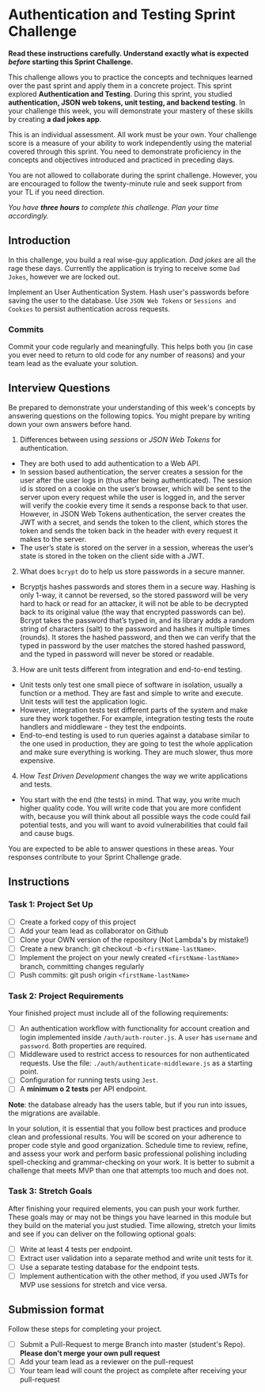 # Authentication and Testing Sprint Challenge

**Read these instructions carefully. Understand exactly what is expected _before_ starting this Sprint Challenge.**

This challenge allows you to practice the concepts and techniques learned over the past sprint and apply them in a concrete project. This sprint explored **Authentication and Testing**. During this sprint, you studied **authentication, JSON web tokens, unit testing, and backend testing**. In your challenge this week, you will demonstrate your mastery of these skills by creating **a dad jokes app**.

This is an individual assessment. All work must be your own. Your challenge score is a measure of your ability to work independently using the material covered through this sprint. You need to demonstrate proficiency in the concepts and objectives introduced and practiced in preceding days.

You are not allowed to collaborate during the sprint challenge. However, you are encouraged to follow the twenty-minute rule and seek support from your TL if you need direction.

_You have **three hours** to complete this challenge. Plan your time accordingly._

## Introduction

In this challenge, you build a real wise-guy application. _Dad jokes_ are all the rage these days. Currently the application is trying to receive some `Dad Jokes`, however we are locked out.

Implement an User Authentication System. Hash user's passwords before saving the user to the database. Use `JSON Web Tokens` or `Sessions and Cookies` to persist authentication across requests.

### Commits

Commit your code regularly and meaningfully. This helps both you (in case you ever need to return to old code for any number of reasons) and your team lead as the evaluate your solution.

## Interview Questions

Be prepared to demonstrate your understanding of this week's concepts by answering questions on the following topics. You might prepare by writing down your own answers before hand.

1. Differences between using _sessions_ or _JSON Web Tokens_ for authentication.

- They are both used to add authentication to a Web API. 
- In session based authentication, the server creates a session for the user after the user logs in (thus after being authenticated). The session id is stored on a cookie on the user’s browser, which will be sent to the server upon every request while the user is logged in, and the server will verify the cookie every time it sends a response back to that user. However, in JSON Web Tokens authentication, the server creates the JWT with a secret, and sends the token to the client, which stores the token and sends the token back in the header with every request it makes to the server.
- The user’s state is stored on the server in a session, whereas the user’s state is stored in the token on the client side with a JWT.

2. What does `bcrypt` do to help us store passwords in a secure manner.

- Bcryptjs hashes passwords and stores them in a secure way. Hashing is only 1-way, it cannot be reversed, so the stored password will be very hard to hack or read for an attacker, it will not be able to be decrypted back to its original value (the way that encrypted passwords can be). Bcrypt takes the password that’s typed in, and its library adds a random string of characters (salt) to the password and hashes it multiple times (rounds). It stores the hashed password, and then we can verify that the typed in password by the user matches the stored hashed password, and the typed in password will never be stored or readable.

3. How are unit tests different from integration and end-to-end testing.

- Unit tests only test one small piece of software in isolation, usually a function or a method. They are fast and simple to write and execute. Unit tests will test the application logic.
- However, integration tests test different parts of the system and make sure they work together. For example, integration testing tests the route handlers and middleware - they test the endpoints.
- End-to-end testing is used to run queries against a database similar to the one used in production, they are going to test the whole application and make sure everything is working. They are much slower, thus more expensive. 

4. How _Test Driven Development_ changes the way we write applications and tests.

- You start with the end (the tests) in mind. That way, you write much higher quality code. You will write code that you are more confident with, because you will think about all possible ways the code could fail potential tests, and you will want to avoid vulnerabilities that could fail and cause bugs.

You are expected to be able to answer questions in these areas. Your responses contribute to your Sprint Challenge grade.

## Instructions

### Task 1: Project Set Up

- [ ] Create a forked copy of this project
- [ ] Add your team lead as collaborator on Github
- [ ] Clone your OWN version of the repository (Not Lambda's by mistake!)
- [ ] Create a new branch: git checkout -b `<firstName-lastName>`.
- [ ] Implement the project on your newly created `<firstName-lastName>` branch, committing changes regularly
- [ ] Push commits: git push origin `<firstName-lastName>`

### Task 2: Project Requirements

Your finished project must include all of the following requirements:

- [ ] An authentication workflow with functionality for account creation and login implemented inside `/auth/auth-router.js`. A `user` has `username` and `password`. Both properties are required.
- [ ] Middleware used to restrict access to resources for non authenticated requests. Use the file: `./auth/authenticate-middleware.js` as a starting point.
- [ ] Configuration for running tests using `Jest`.
- [ ] A **minimum o 2 tests** per API endpoint.

**Note**: the database already has the users table, but if you run into issues, the migrations are available.

In your solution, it is essential that you follow best practices and produce clean and professional results. You will be scored on your adherence to proper code style and good organization. Schedule time to review, refine, and assess your work and perform basic professional polishing including spell-checking and grammar-checking on your work. It is better to submit a challenge that meets MVP than one that attempts too much and does not.

### Task 3: Stretch Goals

After finishing your required elements, you can push your work further. These goals may or may not be things you have learned in this module but they build on the material you just studied. Time allowing, stretch your limits and see if you can deliver on the following optional goals:

- [ ] Write at least 4 tests per endpoint.
- [ ] Extract user validation into a separate method and write unit tests for it.
- [ ] Use a separate testing database for the endpoint tests.
- [ ] Implement authentication with the other method, if you used JWTs for MVP use sessions for stretch and vice versa.

## Submission format

Follow these steps for completing your project.

- [ ] Submit a Pull-Request to merge <firstName-lastName> Branch into master (student's Repo). **Please don't merge your own pull request**
- [ ] Add your team lead as a reviewer on the pull-request
- [ ] Your team lead will count the project as complete after receiving your pull-request

